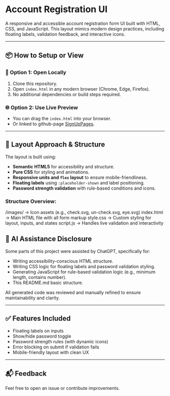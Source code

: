 # Account Registration UI

A responsive and accessible account registration form UI built with HTML, CSS, and JavaScript. This layout mimics modern design practices, including floating labels, validation feedback, and interactive icons.

---

## 📦 How to Setup or View

### 🔧 Option 1: Open Locally
1. Clone this repository.
2. Open `index.html` in any modern browser (Chrome, Edge, Firefox).
3. No additional dependencies or build steps required.

### 🌐 Option 2: Use Live Preview
- You can drag the `index.html` into your browser.
- Or linked to github-page [SignUpPages](https://kirkcmh.github.io/SignUpPages/ "SignUp Page").

---

## 🧠 Layout Approach & Structure

The layout is built using:

- **Semantic HTML5** for accessibility and structure.
- **Pure CSS** for styling and animations.
- **Responsive units and `flex` layout** to ensure mobile-friendliness.
- **Floating labels** using `:placeholder-shown` and label positioning.
- **Password strength validation** with rule-based conditions and icons.

### Structure Overview:

/images/ -> Icon assets (e.g., check.svg, un-check.svg, eye.svg)
index.html -> Main HTML file with all form markup
style.css -> Custom styling for layout, inputs, and states
script.js -> Handles live validation and interactivity

## 🤖 AI Assistance Disclosure

Some parts of this project were assisted by ChatGPT, specifically for:

- Writing accessibility-conscious HTML structure.
- Writing CSS logic for floating labels and password validation styling.
- Generating JavaScript for rule-based validation logic (e.g., minimum length, contains number).
- This README.md basic structure.

All generated code was reviewed and manually refined to ensure maintainability and clarity.

---

## ✅ Features Included

- Floating labels on inputs
- Show/hide password toggle
- Password strength rules (with dynamic icons)
- Error blocking on submit if validation fails
- Mobile-friendly layout with clean UX

---

## 📬 Feedback

Feel free to open an issue or contribute improvements.
